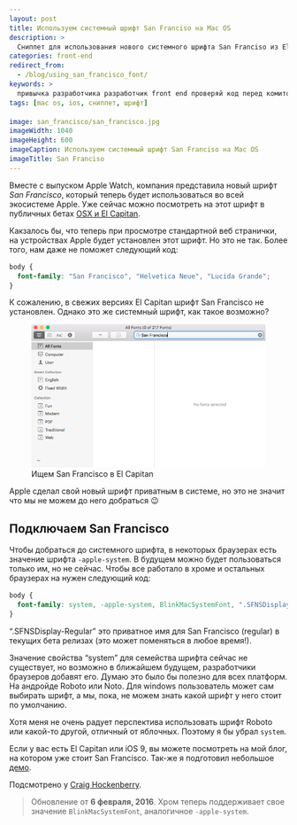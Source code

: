 ```yaml
---
layout: post
title: Используем системный шрифт San Franciso на Mac OS
description: >
  Сниппет для использования нового системного шрифта San Franciso из El Capitan и IOS 9.
categories: front-end
redirect_from:
  - /blog/using_san_francisco_font/
keywords: >
  привычка разработчика разработчик front end проверяй код перед комитом программиста
tags: [mac os, ios, сниппет, шрифт]

image: san_francisco/san_francisco.jpg
imageWidth: 1040
imageHeight: 600
imageCaption: Используем системный шрифт San Franciso на Mac OS
imageTitle: San Franciso
---
```


Вместе с выпуском Apple Watch, компания представила новый шрифт <em>San Francisco</em>, который теперь будет использоваться во всей экосистеме Apple. Уже сейчас можно посмотреть на этот шрифт в публичных бетах <a href="/blog/review_ios9_and_osx_el_capitan/">OSX и El Capitan</a>.

<!-- more -->

Какзалось бы, что теперь при просмотре стандартной веб странички, на устройствах Apple будет установлен этот шрифт. Но это не так. Более того, нам даже не поможет следующий код:

~~~css
body {
  font-family: "San Francisco", "Helvetica Neue", "Lucida Grande";
}
~~~

К сожалению, в свежих версиях El Capitan шрифт San Francisco не установлен. Однако это же системный шрифт, как такое возможно?

<figure itemscope itemtype="http://schema.org/ImageObject">
	<img itemprop="contentUrl" alt="Ищем San Francisco в El Capitan" src="/img/san_francisco/all_fonts.png">
	<figcaption itemprop="description">Ищем San Francisco в El Capitan</figcaption>
</figure>

Apple сделал свой новый шрифт приватным в системе, но это не значит что мы не можем до него добраться 😉

## Подключаем San Francisco

Чтобы добраться до системного шрифта, в некоторых браузерах есть значение шрифта <code>-apple-system</code>. В будущем можно будет пользоваться только им, но не сейчас. Чтобы все работало в хроме и остальных браузерах на нужен следующий код:

~~~css
body {
  font-family: system, -apple-system, BlinkMacSystemFont, ".SFNSDisplay-Regular", "Helvetica Neue", "Lucida Grande";
}
~~~

“.SFNSDisplay-Regular” это приватное имя для San Francisco (regular) в текущих бета релизах (это может поменяться в любое время!).

Значение свойства “system” для семейства шрифта сейчас не существует, но возможно в ближайшем будущем, разработчики браузеров добавят его. Думаю это было бы полезно для всех платформ. На андройде Roboto или Noto. Для windows пользователь может сам выбирать шрифт, а мы, пока, не можем знать какой шрифт у него стоит по умолчанию.

Хотя меня не очень радует перспектива использовать шрифт Roboto или какой-то другой, отличный от яблочных. Поэтому я бы убрал <code>system</code>.

Если у вас есть El Capitan или iOS 9, вы можете посмотреть на мой блог, на котором уже стоит San Francisco. Так-же я подготовил небольшое <a href="/demo/san_francisco/">демо</a>.

Подсмотрено у <a href="http://furbo.org/2015/07/09/i-left-my-system-fonts-in-san-francisco/">Craig Hockenberry</a>.

> Обновление от **6 февраля, 2016**.
> Хром теперь поддерживает свое значение `BlinkMacSystemFont`, аналогичное `-apple-system`.
